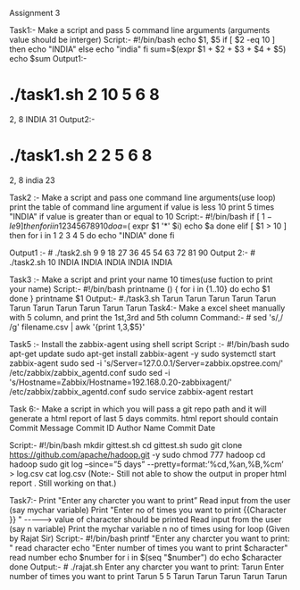 Assignment 3

Task1:- Make a script and pass 5 command line arguments (arguments value should be interger)
Script:- #!/bin/bash
                     echo $1, $5
                     if [ $2 -eq 10 ]
                     then
                     echo "INDIA"
                     else
                     echo "india"
                     fi
                     sum=$(expr $1 + $2 + $3 + $4 + $5)
                     echo $sum
Output1:-
# ./task1.sh 2 10 5 6 8
2, 8
INDIA
31
Output2:-
# ./task1.sh 2 2 5 6 8
2, 8
india
23

Task2 :- Make a script and pass one command line arguments(use loop)
print the table of command line argument if value is less 10
print 5 times "INDIA" if value is greater than or equal to 10
Script:- #!/bin/bash
if [ $1 -le 9 ]
then
for i in 1 2 3 4 5 6 7 8 9 10
do
a=$( expr $1 '*' $i)
echo $a
done
elif [ $1 > 10 ]
then
for i in 1 2 3 4 5
do
echo "INDIA"
done 
fi


Output1 :- # ./task2.sh 9
9
18
27
36
45
54
63
72
81
90
Output 2:- #  ./task2.sh 10
INDIA
INDIA
INDIA
INDIA
INDIA

Task3 :- Make a script and print your name 10 times(use fuction to print your name)
Script:- #!/bin/bash
printname ()
{
for i in {1..10}
do 
echo $1
done
}
printname $1 
Output:- #./task3.sh Tarun
Tarun
Tarun
Tarun
Tarun
Tarun
Tarun
Tarun
Tarun
Tarun
Tarun
Task4:- Make a excel sheet manually with 5 column, and print the 1st,3rd and 5th column
Command:- # sed 's/,/ /g' filename.csv | awk '{print $1,$3,$5}'


Task5 :- Install the zabbix-agent using shell script
Script :- #!/bin/bash
sudo apt-get update
sudo apt-get install zabbix-agent -y
sudo systemctl start zabbix-agent
sudo sed -i 's/Server=127.0.0.1/Server=zabbix.opstree.com/' /etc/zabbix/zabbix_agentd.conf
sudo sed -i 's/Hostname=Zabbix/Hostname=192.168.0.20-zabbixagent/' /etc/zabbix/zabbix_agentd.conf
sudo service zabbix-agent restart

Task 6:- Make a script in which you will pass a git repo path and it will generate a html report of last 5 days commits.
html report should contain
Commit Message
Commit ID
Author Name
Commit Date

Script:- #!/bin/bash
mkdir gittest.sh
cd gittest.sh
sudo git clone https://github.com/apache/hadoop.git -y
sudo chmod 777 hadoop
cd  hadoop
sudo git log –since=”5 days” --pretty=format:’%cd,%an,%B,%cm’ > log.csv
cat log.csv
(Note:- Still not able to show the output in proper html report . Still working on that.)

Task7:- Print "Enter any charcter you want to print”
Read input from the user (say mychar variable)
Print "Enter no of times you want to print {{Character }} " -----> value of character should be printed
Read input from the user (say n variable)
Print the mychar variable n no of times using for loop
(Given by Rajat Sir)
Script:- #!/bin/bash
printf "Enter any charcter you want to print: "
read character
echo "Enter number of times you want to print $character"
read number
echo $number
for i in  $(seq "$number")
do
echo $character
done
Output:- # ./rajat.sh
Enter any charcter you want to print: Tarun
Enter number of times you want to print Tarun
5
5
Tarun
Tarun
Tarun
Tarun
Tarun 